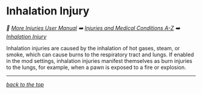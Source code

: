 # Inhalation Injury

<!-- @generate_breadcrumb_trail {"template": "_:file_folder: {0}_", "connector": " :arrow_right: "} -->
_:file_folder: [More Injuries User Manual](/docs/wiki/README.md) :arrow_right: [Injuries and Medical Conditions A-Z](/docs/wiki/injuries-and-medical-conditions-a-z/README.md) :arrow_right: [Inhalation Injury](/docs/wiki/injuries-and-medical-conditions-a-z/inhalation-injury.md)_
<!-- @end_generated_block -->

Inhalation injuries are caused by the inhalation of hot gases, steam, or smoke, which can cause burns to the respiratory tract and lungs. If enabled in the mod settings, inhalation injuries manifest themselves as burn injuries to the lungs, for example, when a pawn is exposed to a fire or explosion.

<!-- @generate_link_to_top {"template": "---\n_[back to the top]({1})_"} -->
---
_[back to the top](#inhalation-injury)_
<!-- @end_generated_block -->
